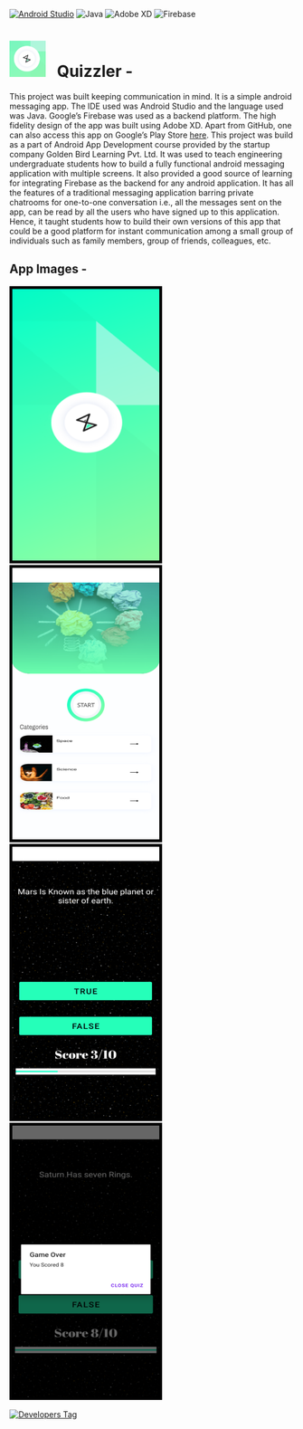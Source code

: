 [![Android Studio](https://img.shields.io/badge/Android%20Studio-3DDC84.svg?style=for-the-badge&logo=android-studio&logoColor=white)](https://developer.android.com/studio)
![Java](https://img.shields.io/badge/java-%23ED8B00.svg?style=for-the-badge&logo=java&logoColor=white)
![Adobe XD](https://img.shields.io/badge/Adobe%20XD-470137?style=for-the-badge&logo=Adobe%20XD&logoColor=#FF61F6)
![Firebase](https://img.shields.io/badge/firebase-%23039BE5.svg?style=for-the-badge&logo=firebase)


# <img width="64" height="64" src="./.extra/Logo.png"> &nbsp; Quizzler -

This project was built keeping communication in mind. It is a simple android messaging app. The IDE used was Android Studio and the language used was Java. Google’s Firebase was used as a backend platform. The high fidelity design of the app was built using Adobe XD. Apart from GitHub, one can also access this app on Google’s Play Store [here](https://play.google.com/store/apps/details?id=com.dbc.viibez_messagingapp). This project was build as a part of Android App Development course provided by the startup company Golden Bird Learning Pvt. Ltd. It was used to teach engineering undergraduate students how to build a fully functional android messaging application with multiple screens. It also provided a good source of learning for integrating Firebase as the backend for any android application. It has all the features of a traditional messaging application barring private chatrooms for one-to-one conversation i.e., all the messages sent on the app, can be read by all the users who have signed up to this application. Hence, it taught students how to build their own versions of this app that could be a good platform for instant communication among a small group of individuals such as family members, group of friends, colleagues, etc.

## App Images -

<p align="center">

<img width="260" height="480" style="border:5px solid black" src="./.extra/Flash_Screen.png"> &nbsp; &nbsp;
<img width="260" height="480" style="border:5px solid black" src="./.extra/Main_Screen.png"><br>
<img width="260" height="480" style="border:5px solid black" src="./.extra/QuesScreen_1.png"> &nbsp; &nbsp;
<img width="260" height="480" style="border:5px solid black" src="./.extra/QuesScreen_2.png"><br>

[![Developers Tag]( https://img.shields.io/badge/Developer-anuragagarwal96-black.svg )]( https://github.com/anuragagarwal97 )<br>



